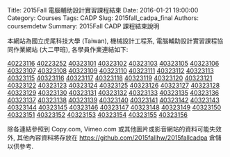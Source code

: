 Title: 2015Fall 電腦輔助設計實習課程結束
Date: 2016-01-21 19:00:00
Category: Courses
Tags: CADP
Slug: 2015fall_cadpa_final
Authors: coursemdetw
Summary: 2015Fall CADP 課程結束說明

本網站為國立虎尾科技大學 (Taiwan), 機械設計工程系, 電腦輔助設計實習課程協同作業網站 (大二甲班), 各學員作業連結如下:

<a href='http://2015fallhw.github.io/2015fallcadpa/user/40223116/'>40223116</a>
<a href='http://2015fallhw.github.io/2015fallcadpa/user/40223252/'>40223252</a>
<a href='http://2015fallhw.github.io/2015fallcadpa/user/40323101/'>40323101</a>
<a href='http://2015fallhw.github.io/2015fallcadpa/user/40323102/'>40323102</a>
<a href='http://2015fallhw.github.io/2015fallcadpa/user/40323103/'>40323103</a>
<a href='http://2015fallhw.github.io/2015fallcadpa/user/40323105/'>40323105</a>
<a href='http://2015fallhw.github.io/2015fallcadpa/user/40323106/'>40323106</a>
<a href='http://2015fallhw.github.io/2015fallcadpa/user/40323107/'>40323107</a>
<a href='http://2015fallhw.github.io/2015fallcadpa/user/40323108/'>40323108</a>
<a href='http://2015fallhw.github.io/2015fallcadpa/user/40323109/'>40323109</a>
<a href='http://2015fallhw.github.io/2015fallcadpa/user/40323110/'>40323110</a>
<a href='http://2015fallhw.github.io/2015fallcadpa/user/40323111/'>40323111</a>
<a href='http://2015fallhw.github.io/2015fallcadpa/user/40323112/'>40323112</a>
<a href='http://2015fallhw.github.io/2015fallcadpa/user/40323113/'>40323113</a>
<a href='http://2015fallhw.github.io/2015fallcadpa/user/40323115/'>40323115</a>
<a href='http://2015fallhw.github.io/2015fallcadpa/user/40323116/'>40323116</a>
<a href='http://2015fallhw.github.io/2015fallcadpa/user/40323117/'>40323117</a>
<a href='http://2015fallhw.github.io/2015fallcadpa/user/40323118/'>40323118</a>
<a href='http://2015fallhw.github.io/2015fallcadpa/user/40323119/'>40323119</a>
<a href='http://2015fallhw.github.io/2015fallcadpa/user/40323120/'>40323120</a>
<a href='http://2015fallhw.github.io/2015fallcadpa/user/40323121/'>40323121</a>
<a href='http://2015fallhw.github.io/2015fallcadpa/user/40323122/'>40323122</a>
<a href='http://2015fallhw.github.io/2015fallcadpa/user/40323123/'>40323123</a>
<a href='http://2015fallhw.github.io/2015fallcadpa/user/40323124/'>40323124</a>
<a href='http://2015fallhw.github.io/2015fallcadpa/user/40323125/'>40323125</a>
<a href='http://2015fallhw.github.io/2015fallcadpa/user/40323126/'>40323126</a>
<a href='http://2015fallhw.github.io/2015fallcadpa/user/40323127/'>40323127</a>
<a href='http://2015fallhw.github.io/2015fallcadpa/user/40323128/'>40323128</a>
<a href='http://2015fallhw.github.io/2015fallcadpa/user/40323129/'>40323129</a>
<a href='http://2015fallhw.github.io/2015fallcadpa/user/40323130/'>40323130</a>
<a href='http://2015fallhw.github.io/2015fallcadpa/user/40323131/'>40323131</a>
<a href='http://2015fallhw.github.io/2015fallcadpa/user/40323132/'>40323132</a>
<a href='http://2015fallhw.github.io/2015fallcadpa/user/40323133/'>40323133</a>
<a href='http://2015fallhw.github.io/2015fallcadpa/user/40323135/'>40323135</a>
<a href='http://2015fallhw.github.io/2015fallcadpa/user/40323136/'>40323136</a>
<a href='http://2015fallhw.github.io/2015fallcadpa/user/40323137/'>40323137</a>
<a href='http://2015fallhw.github.io/2015fallcadpa/user/40323138/'>40323138</a>
<a href='http://2015fallhw.github.io/2015fallcadpa/user/40323139/'>40323139</a>
<a href='http://2015fallhw.github.io/2015fallcadpa/user/40323140/'>40323140</a>
<a href='http://2015fallhw.github.io/2015fallcadpa/user/40323141/'>40323141</a>
<a href='http://2015fallhw.github.io/2015fallcadpa/user/40323142/'>40323142</a>
<a href='http://2015fallhw.github.io/2015fallcadpa/user/40323143/'>40323143</a>
<a href='http://2015fallhw.github.io/2015fallcadpa/user/40323144/'>40323144</a>
<a href='http://2015fallhw.github.io/2015fallcadpa/user/40323145/'>40323145</a>
<a href='http://2015fallhw.github.io/2015fallcadpa/user/40323146/'>40323146</a>
<a href='http://2015fallhw.github.io/2015fallcadpa/user/40323147/'>40323147</a>
<a href='http://2015fallhw.github.io/2015fallcadpa/user/40323148/'>40323148</a>
<a href='http://2015fallhw.github.io/2015fallcadpa/user/40323149/'>40323149</a>
<a href='http://2015fallhw.github.io/2015fallcadpa/user/40323150/'>40323150</a>
<a href='http://2015fallhw.github.io/2015fallcadpa/user/40323151/'>40323151</a>
<a href='http://2015fallhw.github.io/2015fallcadpa/user/40323152/'>40323152</a>
<a href='http://2015fallhw.github.io/2015fallcadpa/user/40323153/'>40323153</a>
<a href='http://2015fallhw.github.io/2015fallcadpa/user/40323154/'>40323154</a>
<a href='http://2015fallhw.github.io/2015fallcadpa/user/40323155/'>40323155</a>
<a href='http://2015fallhw.github.io/2015fallcadpa/user/40323156/'>40323156</a>

除各連結參照到 Copy.com, Vimeo.com 或其他圖片或影音網站的資料可能失效外, 其他內容資料將存放在 <https://github.com/2015fallhw/2015fallcadpa> 倉儲以供參考.


